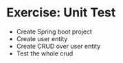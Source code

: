 # Exercise: Unit Test
* Create Spring boot project
* Create user entity
* Create CRUD over user entity
* Test the whole crud